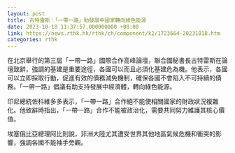 ```yaml
---
layout: post
title: 古特雷斯：「一帶一路」助發展中國家轉向綠色能源
date: 2023-10-18 11:37:57.000000000 +08:00
link: https://news.rthk.hk/rthk/ch/component/k2/1723664-20231018.htm
categories: rthk
---
```


在北京舉行的第三屆「一帶一路」國際合作高峰論壇，聯合國秘書長古特雷斯在論壇致辭，強調的基建是重要途徑，各國可以而且必須化基建危為機。他表示，各國可以立即採取行動，促進有效的債務減免機制，確保各國不會陷入不可持續的債務。「一帶一路」倡議有助支持發展中經濟體，轉向綠色能源。

印尼總統佐科維多多表示，「一帶一路」合作絕不能使相關國家的財政狀況複雜化。他致辭時指出，「一帶一路」合作不能被政治化，需要共同努力維護其核心價值。

埃塞俄比亞總理阿比則說，非洲大陸尤其遭受世界其他地區氣候危機和衝突的影響，強調各國不能袖手旁觀。
